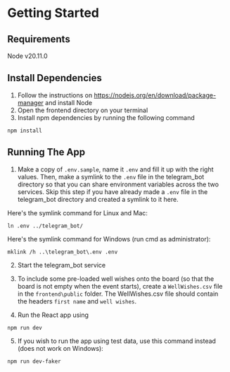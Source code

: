 # Getting Started

## Requirements

Node v20.11.0

## Install Dependencies

1. Follow the instructions on https://nodejs.org/en/download/package-manager and install Node
2. Open the frontend directory on your terminal
3. Install npm dependencies by running the following command

```
npm install
```

## Running The App

1. Make a copy of `.env.sample`, name it `.env` and fill it up with the right values. Then, make a symlink to the `.env` file in the telegram_bot directory so that you can share environment variables across the two services. Skip this step if you have already made a `.env` file in the telegram_bot directory and created a symlink to it here.

Here's the symlink command for Linux and Mac:

```
ln .env ../telegram_bot/
```

Here's the symlink command for Windows (run cmd as administrator):

```
mklink /h ..\telegram_bot\.env .env
```

2. Start the telegram_bot service

3. To include some pre-loaded well wishes onto the board (so that the board is not empty when the event starts), create a `WellWishes.csv` file in the `frontend\public` folder. The WellWishes.csv file should contain the headers `first name` and `well wishes`. 

4. Run the React app using

```
npm run dev
```

5. If you wish to run the app using test data, use this command instead (does not work on Windows):

```
npm run dev-faker
```
